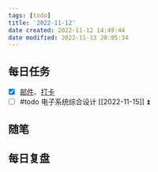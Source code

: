 ```yaml
---
tags: [todo]
title: '2022-11-12'
date created: 2022-11-12 14:49:44
date modified: 2022-11-13 20:05:34
---
```


## 每日任务

- [x] [邮件](https://email.ustc.edu.cn/coremail/)、[打卡](https://weixine.ustc.edu.cn/2020/login)
- [ ] #todo 电子系统综合设计 [[2022-11-15]] ⏫

## 随笔

## 每日复盘
